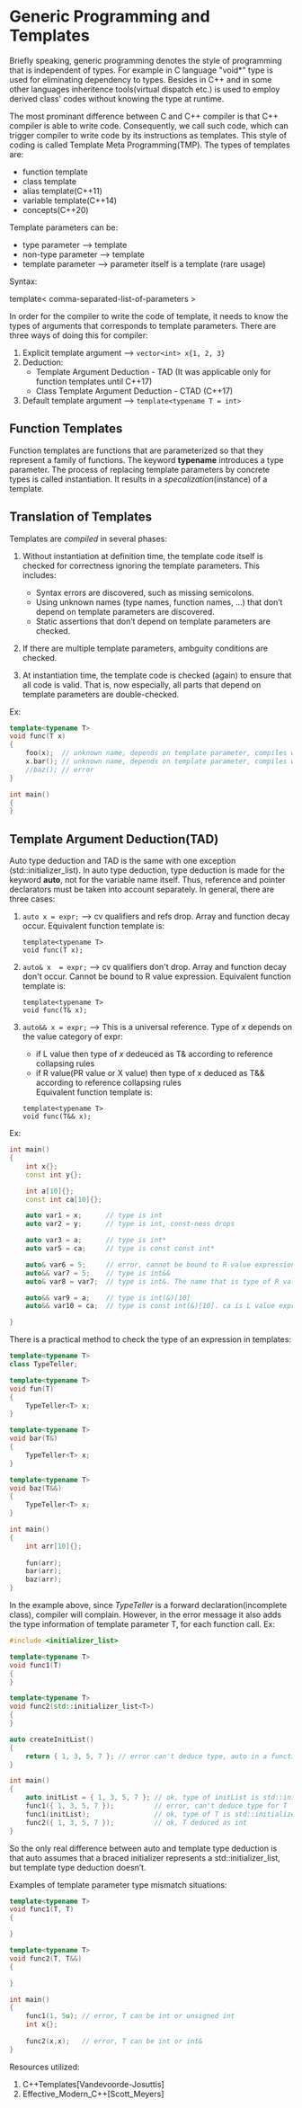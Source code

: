 # Generic Programming and Templates

Briefly speaking, generic programming denotes the style of programming that is independent of types. For example in C language "void*" type is used for eliminating dependency to types.
Besides in C++ and in some other languages inheritence tools(virtual dispatch etc.) is used to employ derived class' codes without knowing the type at runtime.

The most prominant difference between C and C++ compiler is that C++ compiler is able to write code. Consequently, we call such code, which can trigger compiler to write code by its
instructions as templates. This style of coding is called Template Meta Programming(TMP). The types of templates are:

- function template
- class template
- alias template(C++11)
- variable template(C++14)
- concepts(C++20)


Template parameters can be:

- type parameter   		--> template<typename T>
- non-type parameter 	--> template<int n>
- template parameter 	--> parameter itself is a template (rare usage)

Syntax: 

template< comma-separated-list-of-parameters >

In order for the compiler to write the code of template, it needs to know the types of arguments that corresponds to template parameters. There are three ways of doing this for compiler:

1) Explicit template argument --> `vector<int> x{1, 2, 3}`
2) Deduction:
   - Template Argument Deduction - TAD (It was applicable only for function templates until C++17)
   - Class Template Argument Deduction - CTAD (C++17)
4) Default template argument --> `template<typename T = int>`

## Function Templates

Function templates are functions that are parameterized so that they represent a family of functions. The keyword **typename** introduces a type parameter. The process of replacing template parameters by concrete types is called instantiation. It results in a _specalization_(instance) of a template.

## Translation of Templates

Templates are _compiled_ in several phases:

1. Without instantiation at definition time, the template code itself is checked for correctness ignoring the template parameters. This includes:
	- Syntax errors are discovered, such as missing semicolons.
	- Using unknown names (type names, function names, …) that don’t depend on template parameters are discovered.
	- Static assertions that don’t depend on template parameters are checked.

2. If there are multiple template parameters, ambguity conditions are checked.

3. At instantiation time, the template code is checked (again) to ensure that all code is valid. That is, now especially, all parts that depend on template parameters are
double-checked.

Ex:
```cpp
template<typename T>
void func(T x)
{
    foo(x);  // unknown name, depends on template parameter, compiles witout an error 
    x.bar(); // unknown name, depends on template parameter, compiles witout an error 
    //baz(); // error
}

int main()
{
}
```
## Template Argument Deduction(TAD)

Auto type deduction and TAD is the same with one exception (std::initializer_list). In auto type deduction, type deduction is made for the keyword **auto**, not for the variable name itself. Thus, reference and pointer declarators must be taken into account separately. In general, there are three cases:

1) `auto x = expr;`	-->	cv qualifiers and refs drop. Array and function decay occur. Equivalent function template is:
   ```
   template<typename T>
   void func(T x);
   ```

2) `auto& x  = expr;`	-->	cv qualifiers don't drop. Array and function decay don't occur. Cannot be bound to R value expression. Equivalent function template is:
   ```
   template<typename T>
   void func(T& x);
   ```

3) `auto&& x = expr;`	-->	This is a universal reference. Type of _x_ depends on the value category of expr:
	- if L value then type of _x_ dedeuced as T& according to reference collapsing rules
	- if R value(PR value or X value) then type of x deduced as T&& according to reference collapsing rules  
	Equivalent function template is:
   ```
   template<typename T>
   void func(T&& x);
   ```

Ex:
```cpp
int main()
{
    int x{};
    const int y{};

    int a[10]{};
    const int ca[10]{};

    auto var1 = x;      // type is int
    auto var2 = y;      // type is int, const-ness drops

    auto var3 = a;      // type is int*
    auto var5 = ca;     // type is const const int*

    auto& var6 = 5;     // error, cannot be bound to R value expression
    auto&& var7 = 5;    // type is int&&
    auto& var8 = var7;  // type is int&. The name that is type of R value reference(var7), forms nevertheless an L value expression

    auto&& var9 = a;  	// type is int(&)[10]
    auto&& var10 = ca;  // type is const int(&)[10]. ca is L value expression, according to reference collapsing rules var sloud be lvalue ref

}
```
There is a practical method to check the type of an expression in templates:
```cpp
template<typename T>
class TypeTeller;

template<typename T>
void fun(T)
{
    TypeTeller<T> x;
}

template<typename T>
void bar(T&)
{
    TypeTeller<T> x;
}

template<typename T>
void baz(T&&)
{
    TypeTeller<T> x;
}

int main()
{
    int arr[10]{};
    
    fun(arr);
    bar(arr);
    baz(arr);
}
```
In the example above, since _TypeTeller_ is a forward declaration(incomplete class), compiler will complain. However, in the error message it also adds the type information of template
parameter T, for each function call. Ex:
```cpp
#include <initializer_list>

template<typename T>
void func1(T)
{
}

template<typename T>
void func2(std::initializer_list<T>)
{
}

auto createInitList()
{
    return { 1, 3, 5, 7 }; // error can't deduce type, auto in a function return type or a lambda parameter implies template type deduction, not auto type deduction
}

int main()
{
    auto initList = { 1, 3, 5, 7 }; // ok, type of initList is std::initializer_list<int>
    func1({ 1, 3, 5, 7 }); 			// error, can't deduce type for T
    func1(initList);  				// ok, type of T is std::initializer_list<int>
    func2({ 1, 3, 5, 7 }); 			// ok, T deduced as int
}
```
So the only real difference between auto and template type deduction is that auto assumes that a braced initializer represents a std::initializer_list, but template type deduction
doesn’t.

Examples of template parameter type mismatch situations:
```cpp
template<typename T>
void func1(T, T)
{

}

template<typename T>
void func2(T, T&&)
{

}

int main()
{
    func1(1, 5u); // error, T can be int or unsigned int
	int x{};
	
	func2(x,x);   // error, T can be int or int&
}
```

Resources utilized:
1) C++Templates[Vandevoorde-Josuttis]
2) Effective_Modern_C++[Scott_Meyers]
